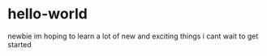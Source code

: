 # hello-world
newbie
im hoping to learn a lot of new and exciting things
i cant wait to get started
